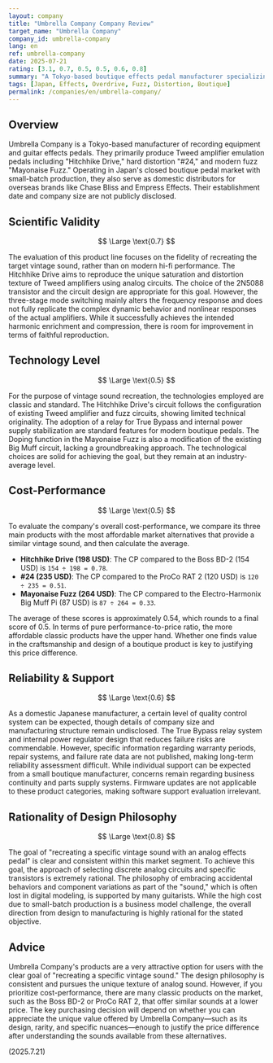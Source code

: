 ```yaml
---
layout: company
title: "Umbrella Company Company Review"
target_name: "Umbrella Company"
company_id: umbrella-company
lang: en
ref: umbrella-company
date: 2025-07-21
rating: [3.1, 0.7, 0.5, 0.5, 0.6, 0.8]
summary: "A Tokyo-based boutique effects pedal manufacturer specializing in the recreation of vintage sounds, showing consistency in its design philosophy. Its cost-performance is average compared to standard market products."
tags: [Japan, Effects, Overdrive, Fuzz, Distortion, Boutique]
permalink: /companies/en/umbrella-company/
---
```


## Overview

Umbrella Company is a Tokyo-based manufacturer of recording equipment and guitar effects pedals. They primarily produce Tweed amplifier emulation pedals including "Hitchhike Drive," hard distortion "#24," and modern fuzz "Mayonaise Fuzz." Operating in Japan's closed boutique pedal market with small-batch production, they also serve as domestic distributors for overseas brands like Chase Bliss and Empress Effects. Their establishment date and company size are not publicly disclosed.

## Scientific Validity

$$ \Large \text{0.7} $$

The evaluation of this product line focuses on the fidelity of recreating the target vintage sound, rather than on modern hi-fi performance. The Hitchhike Drive aims to reproduce the unique saturation and distortion texture of Tweed amplifiers using analog circuits. The choice of the 2N5088 transistor and the circuit design are appropriate for this goal. However, the three-stage mode switching mainly alters the frequency response and does not fully replicate the complex dynamic behavior and nonlinear responses of the actual amplifiers. While it successfully achieves the intended harmonic enrichment and compression, there is room for improvement in terms of faithful reproduction.

## Technology Level

$$ \Large \text{0.5} $$

For the purpose of vintage sound recreation, the technologies employed are classic and standard. The Hitchhike Drive's circuit follows the configuration of existing Tweed amplifier and fuzz circuits, showing limited technical originality. The adoption of a relay for True Bypass and internal power supply stabilization are standard features for modern boutique pedals. The Doping function in the Mayonaise Fuzz is also a modification of the existing Big Muff circuit, lacking a groundbreaking approach. The technological choices are solid for achieving the goal, but they remain at an industry-average level.

## Cost-Performance

$$ \Large \text{0.5} $$

To evaluate the company's overall cost-performance, we compare its three main products with the most affordable market alternatives that provide a similar vintage sound, and then calculate the average.

- **Hitchhike Drive (198 USD)**: The CP compared to the Boss BD-2 (154 USD) is `154 ÷ 198 = 0.78`.
- **#24 (235 USD)**: The CP compared to the ProCo RAT 2 (120 USD) is `120 ÷ 235 = 0.51`.
- **Mayonaise Fuzz (264 USD)**: The CP compared to the Electro-Harmonix Big Muff Pi (87 USD) is `87 ÷ 264 = 0.33`.

The average of these scores is approximately 0.54, which rounds to a final score of 0.5. In terms of pure performance-to-price ratio, the more affordable classic products have the upper hand. Whether one finds value in the craftsmanship and design of a boutique product is key to justifying this price difference.

## Reliability & Support

$$ \Large \text{0.6} $$

As a domestic Japanese manufacturer, a certain level of quality control system can be expected, though details of company size and manufacturing structure remain undisclosed. The True Bypass relay system and internal power regulator design that reduces failure risks are commendable. However, specific information regarding warranty periods, repair systems, and failure rate data are not published, making long-term reliability assessment difficult. While individual support can be expected from a small boutique manufacturer, concerns remain regarding business continuity and parts supply systems. Firmware updates are not applicable to these product categories, making software support evaluation irrelevant.

## Rationality of Design Philosophy

$$ \Large \text{0.8} $$

The goal of "recreating a specific vintage sound with an analog effects pedal" is clear and consistent within this market segment. To achieve this goal, the approach of selecting discrete analog circuits and specific transistors is extremely rational. The philosophy of embracing accidental behaviors and component variations as part of the "sound," which is often lost in digital modeling, is supported by many guitarists. While the high cost due to small-batch production is a business model challenge, the overall direction from design to manufacturing is highly rational for the stated objective.

## Advice

Umbrella Company's products are a very attractive option for users with the clear goal of "recreating a specific vintage sound." The design philosophy is consistent and pursues the unique texture of analog sound. However, if you prioritize cost-performance, there are many classic products on the market, such as the Boss BD-2 or ProCo RAT 2, that offer similar sounds at a lower price. The key purchasing decision will depend on whether you can appreciate the unique value offered by Umbrella Company—such as its design, rarity, and specific nuances—enough to justify the price difference after understanding the sounds available from these alternatives.

(2025.7.21)
